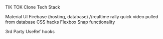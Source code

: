 
TIK TOK Clone Tech Stack

Material UI
Firebase (hosting, database) //realtime rally quick video pulled from database
CSS hacks
    Flexbox
    Snap functionality

3rd Party
UseRef hooks
